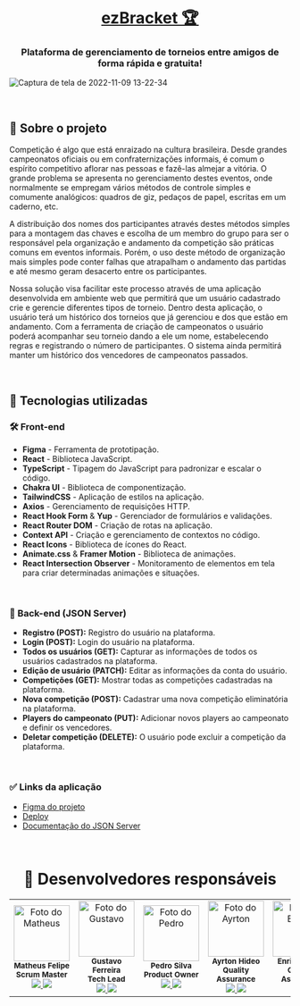 <h1 align="center">
   <a href="https://ez-bracket.vercel.app/" target="_blank">ezBracket 🏆</a>
</h1>

<h3 align="center">Plataforma de gerenciamento de torneios entre amigos de forma rápida e gratuita!</h3>

![Captura de tela de 2022-11-09 13-22-34](https://user-images.githubusercontent.com/102761014/200884463-b7739bf9-89d3-4c7d-98ce-88fa9e93260f.png)

<br/>

## 🎲 Sobre o projeto
Competição é algo que está enraizado na cultura brasileira. Desde grandes campeonatos oficiais ou em confraternizações informais, é comum o espírito competitivo aflorar nas pessoas e fazê-las almejar a vitória. O grande problema se apresenta no gerenciamento destes eventos, onde normalmente se empregam vários métodos de controle simples e comumente analógicos: quadros de giz, pedaços de papel, escritas em um caderno, etc.

A distribuição dos nomes dos participantes através destes métodos simples para a montagem das chaves e escolha de um membro do grupo para ser o responsável pela organização e andamento da competição são práticas comuns em eventos informais. Porém, o uso deste método de organização mais simples pode conter falhas que atrapalham o andamento das partidas e até mesmo geram desacerto entre os participantes.

Nossa solução visa facilitar este processo através de uma aplicação desenvolvida em ambiente web que permitirá que um usuário cadastrado crie e gerencie diferentes tipos de torneio. Dentro desta aplicação, o usuário terá um histórico dos torneios que já gerenciou e dos que estão em andamento. Com a ferramenta de criação de campeonatos o usuário poderá acompanhar seu torneio dando a ele um nome, estabelecendo regras e registrando o número de participantes. O sistema ainda permitirá manter um histórico dos vencedores de campeonatos passados.

<br/>

## 🦾 Tecnologias utilizadas

### 🛠 Front-end
- **Figma** - Ferramenta de prototipação.
- **React** - Biblioteca JavaScript.
- **TypeScript** - Tipagem do JavaScript para padronizar e escalar o código.
- **Chakra UI** - Biblioteca de componentização.
- **TailwindCSS** - Aplicação de estilos na aplicação.
- **Axios** - Gerenciamento de requisições HTTP.
- **React Hook Form** & **Yup** - Gerenciador de formulários e validações.
- **React Router DOM** - Criação de rotas na aplicação.
- **Context API** - Criação e gerenciamento de contextos no código.
- **React Icons** - Biblioteca de ícones do React.
- **Animate.css** & **Framer Motion** - Biblioteca de animações.
- **React Intersection Observer** - Monitoramento de elementos em tela para criar determinadas animações e situações.

<br/>

### 🔨 Back-end (JSON Server)
- **Registro (POST):** Registro do usuário na plataforma.
- **Login (POST):** Login do usuário na plataforma.
- **Todos os usuários (GET):** Capturar as informações de todos os usuários cadastrados na plataforma.
- **Edição de usuário (PATCH):** Editar as informações da conta do usuário.
- **Competições (GET):** Mostrar todas as competições cadastradas na plataforma.
- **Nova competição (POST):** Cadastrar uma nova competição eliminatória na plataforma.
- **Players do campeonato (PUT):** Adicionar novos players ao campeonato e definir os vencedores.
- **Deletar competição (DELETE):** O usuário pode excluir a competição da plataforma.

<br/>

### ✅ Links da aplicação
- [Figma do projeto](https://www.figma.com/file/d2n7tYjuddD4Ckli6VbPXA/ezBracket?node-id=0%3A1)
- [Deploy](https://ez-bracket.vercel.app/)
- [Documentação do JSON Server](https://github.com/ez-Bracket/server)

<br/>

<h1 align="center">👥 Desenvolvedores responsáveis</h1> 

<table align="center">
  <tr>
    <td align="center">
        <img src="https://avatars.githubusercontent.com/u/102761014?v=4" width="100px;" alt="Foto do Matheus"/><br>        
        <sub>
          <b>Matheus Felipe</b> <br/>
          <b>Scrum Master</b> <br/>
            <a href="https://github.com/matheusfelipetp" target="_blank"><img src="https://img.shields.io/badge/GitHub-100000?style=for-the-badge&logo=github&logoColor=white" target="_blank"/>
            <a href="https://www.linkedin.com/in/matheusfelipetp/" target="_blank"><img src="https://img.shields.io/badge/-LinkedIn-%230077B5?style=for-the-badge&logo=linkedin&logoColor=white" target="_blank"/>
        </sub>
    </td>
    <td align="center">
        <img src="https://media-exp1.licdn.com/dms/image/C4D03AQE9nSrEiZAuPA/profile-displayphoto-shrink_800_800/0/1651346524100?e=1673481600&v=beta&t=_jlJ9Pz3M7cKs7FEhxd_8Ej_rOkCxWaUkXA1vBVMKMw" width="100px;" alt="Foto do Gustavo"/><br>        
        <sub>
            <b>Gustavo Ferreira</b> <br/>
            <b>Tech Lead</b> <br/>
            <a href="https://github.com/guferreira1" target="_blank"><img src="https://img.shields.io/badge/GitHub-100000?style=for-the-badge&logo=github&logoColor=white" target="_blank"/>
                <a href="https://www.linkedin.com/in/gus-ferreira/" target="_blank"><img src="https://img.shields.io/badge/-LinkedIn-%230077B5?style=for-the-badge&logo=linkedin&logoColor=white" target="_blank"/>
        </sub>
    </td>   
    <td align="center">
        <img src="https://avatars.githubusercontent.com/u/106685596?v=4" width="100px;" alt="Foto do Pedro"/><br>        
        <sub>
          <b>Pedro Silva</b> <br/>
          <b>Product Owner</b> <br/>
            <a href="https://github.com/Pedrosilvacwb" target="_blank"><img src="https://img.shields.io/badge/GitHub-100000?style=for-the-badge&logo=github&logoColor=white" target="_blank"/>
                <a href="https://www.linkedin.com/in/pedrosilvacwb/" target="_blank"><img src="https://img.shields.io/badge/-LinkedIn-%230077B5?style=for-the-badge&logo=linkedin&logoColor=white" target="_blank"/>
        </sub>
    </td>
      <td align="center">
        <img src="https://media-exp1.licdn.com/dms/image/C5603AQEuHFmQVdW6dA/profile-displayphoto-shrink_800_800/0/1653584673425?e=1673481600&v=beta&t=jfNBFsqyBywBoBQx7zutQT6lWuEQrXsbpNh0wcoDd2Y" width="100px;" alt="Foto do Ayrton"/><br>          
        <sub>
          <b>Ayrton Hideo</b>  <br/>
          <b>Quality Assurance</b> <br/>
            <a href="https://github.com/hideo651" target="_blank"><img src="https://img.shields.io/badge/GitHub-100000?style=for-the-badge&logo=github&logoColor=white" target="_blank"/>
                <a href="https://www.linkedin.com/in/ayrton-hideo-hirata-29aa4367/" target="_blank"><img src="https://img.shields.io/badge/-LinkedIn-%230077B5?style=for-the-badge&logo=linkedin&logoColor=white" target="_blank"/>
        </sub>
    </td>
    <td align="center">
        <img src="https://avatars.githubusercontent.com/u/106822915?v=4" width="100px;" alt="Foto do Enrico"/><br>          
        <sub>
          <b>Enrico Vieira</b>  <br/>
            <b>Quality Assurance</b> <br/>
            <a href="https://github.com/enricovieira" target="_blank"><img src="https://img.shields.io/badge/GitHub-100000?style=for-the-badge&logo=github&logoColor=white" target="_blank"/>
                <a href="https://www.linkedin.com/in/enricovieira/" target="_blank"><img src="https://img.shields.io/badge/-LinkedIn-%230077B5?style=for-the-badge&logo=linkedin&logoColor=white" target="_blank"/>
        </sub>
    </td>    
    <td align="center">
        <img src="https://media-exp1.licdn.com/dms/image/C4D03AQFebRQHqQaWxw/profile-displayphoto-shrink_800_800/0/1578356668381?e=1673481600&v=beta&t=qEaDh8enl0t2v9nUpQOpfkpFDALkxq8JoiGfTJT1EG0" width="100px;" alt="Foto do Fred"/><br>          
        <sub>
          <b>Fred Almeida</b>  <br/>
          <b>Quality Assurance</b> <br/>
            <a href="https://github.com/almeidafrederico" target="_blank"><img src="https://img.shields.io/badge/GitHub-100000?style=for-the-badge&logo=github&logoColor=white" target="_blank"/>
                <a href="https://www.linkedin.com/in/almeidaafrederico/" target="_blank"><img src="https://img.shields.io/badge/-LinkedIn-%230077B5?style=for-the-badge&logo=linkedin&logoColor=white" target="_blank"/>
        </sub>
    </td>    
    <td align="center">
        <img src="https://media-exp1.licdn.com/dms/image/D4D03AQFue6V0n3h8AQ/profile-displayphoto-shrink_800_800/0/1665627559778?e=1673481600&v=beta&t=u2aBm7kRyV5bGFATyMHonjUuVS9TQCq_yms-YFsGLb8" width="100px;" alt="Foto do Victor"/><br>          
        <sub>
          <b>Victor Silva</b>  <br/>
          <b>Quality Assurance</b> <br/>
            <a href="https://github.com/VictorHugo110199" target="_blank"><img src="https://img.shields.io/badge/GitHub-100000?style=for-the-badge&logo=github&logoColor=white" target="_blank"/>
                <a href="https://www.linkedin.com/in/victor-hugo-santos-silva-b5ab7a144/" target="_blank"><img src="https://img.shields.io/badge/-LinkedIn-%230077B5?style=for-the-badge&logo=linkedin&logoColor=white" target="_blank"/>
        </sub>
    </td>  
  </tr>
</table>

